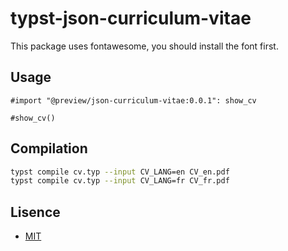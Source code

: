 # typst-json-curriculum-vitae

This package uses fontawesome, you should install the font first.

## Usage

```typ
#import "@preview/json-curriculum-vitae:0.0.1": show_cv

#show_cv()
```

## Compilation

```sh
typst compile cv.typ --input CV_LANG=en CV_en.pdf
typst compile cv.typ --input CV_LANG=fr CV_fr.pdf
```

## Lisence

- [MIT](./LICENSE)
